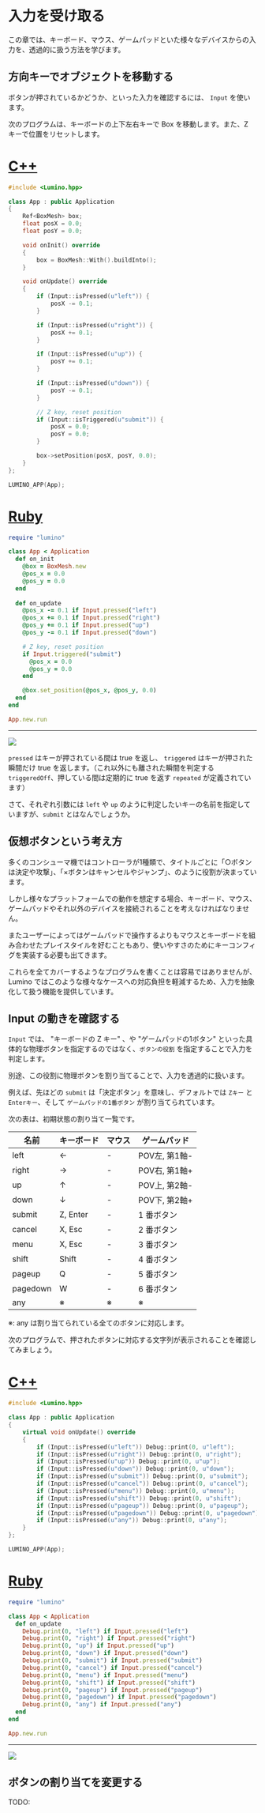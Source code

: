 入力を受け取る
==========

この章では、キーボード、マウス、ゲームパッドといた様々なデバイスからの入力を、透過的に扱う方法を学びます。

方向キーでオブジェクトを移動する
--------------------

ボタンが押されているかどうか、といった入力を確認するには、 `Input` を使います。

次のプログラムは、キーボードの上下左右キーで Box を移動します。また、Z キーで位置をリセットします。

# [C++](#tab/lang-cpp)
```cpp
#include <Lumino.hpp>

class App : public Application
{
    Ref<BoxMesh> box;
    float posX = 0.0;
    float posY = 0.0;

    void onInit() override
    {
        box = BoxMesh::With().buildInto();
    }

    void onUpdate() override
    {
        if (Input::isPressed(u"left")) {
            posX -= 0.1;
        }

        if (Input::isPressed(u"right")) {
            posX += 0.1;
        }

        if (Input::isPressed(u"up")) {
            posY += 0.1;
        }

        if (Input::isPressed(u"down")) {
            posY -= 0.1;
        }

        // Z key, reset position
        if (Input::isTriggered(u"submit")) {
            posX = 0.0;
            posY = 0.0;
        }

        box->setPosition(posX, posY, 0.0);
    }
};

LUMINO_APP(App);
```
# [Ruby](#tab/lang-ruby)
```ruby
require "lumino"

class App < Application
  def on_init
    @box = BoxMesh.new
    @pos_x = 0.0
    @pos_y = 0.0
  end
  
  def on_update
    @pos_x -= 0.1 if Input.pressed("left")
    @pos_x += 0.1 if Input.pressed("right")
    @pos_y += 0.1 if Input.pressed("up")
    @pos_y -= 0.1 if Input.pressed("down")

    # Z key, reset position
    if Input.triggered("submit")
      @pos_x = 0.0
      @pos_y = 0.0
    end

    @box.set_position(@pos_x, @pos_y, 0.0)
  end
end

App.new.run
```
---


![](img/input-1.gif)

`pressed` はキーが押されている間は true を返し、 `triggered` はキーが押された瞬間だけ true を返します。（これ以外にも離された瞬間を判定する `triggeredOff`、押している間は定期的に true を返す `repeated` が定義されています）

さて、それぞれ引数には `left` や `up` のように判定したいキーの名前を指定していますが、`submit` とはなんでしょうか。


仮想ボタンという考え方
----------

多くのコンシューマ機ではコントローラが1種類で、タイトルごとに「○ボタンは決定や攻撃」、「×ボタンはキャンセルやジャンプ」、のように役割が決まっています。

しかし様々なプラットフォームでの動作を想定する場合、キーボード、マウス、ゲームパッドやそれ以外のデバイスを接続されることを考えなければなりません。

またユーザーによってはゲームパッドで操作するよりもマウスとキーボードを組み合わせたプレイスタイルを好むこともあり、使いやすさのためにキーコンフィグを実装する必要も出てきます。

これらを全てカバーするようなプログラムを書くことは容易ではありませんが、Lumino ではこのような様々なケースへの対応負担を軽減するため、入力を抽象化して扱う機能を提供しています。


Input の動きを確認する
----------

`Input` では、 "キーボードの Z キー" 、や "ゲームパッドの1ボタン" といった具体的な物理ボタンを指定するのではなく、`ボタンの役割` を指定することで入力を判定します。

別途、この役割に物理ボタンを割り当てることで、入力を透過的に扱います。

例えば、先ほどの `submit` は「決定ボタン」を意味し、デフォルトでは `Zキー` と `Enterキー`、そして `ゲームパッドの1番ボタン` が割り当てられています。

次の表は、初期状態の割り当て一覧です。

| 名前 | キーボード | マウス | ゲームパッド  |
|------------------|------------|--------|---------------|
| left             | ← | -      | POV左, 第1軸- |
| right            | → | -      | POV右, 第1軸+ |
| up               | ↑ | -      | POV上, 第2軸- |
| down             | ↓ | -      | POV下, 第2軸+ |
| submit           | Z, Enter     | -      | 1 番ボタン    |
| cancel           | X, Esc | -      | 2 番ボタン    |
| menu             | X, Esc | -      | 3 番ボタン    |
| shift            | Shift | -      | 4 番ボタン    |
| pageup           | Q | -      | 5 番ボタン    |
| pagedown         | W | -      | 6 番ボタン    |
| any              | ※ | ※     | ※            |

※: any は割り当てられている全てのボタンに対応します。

次のプログラムで、押されたボタンに対応する文字列が表示されることを確認してみましょう。

# [C++](#tab/lang-cpp)
```cpp
#include <Lumino.hpp>

class App : public Application
{
    virtual void onUpdate() override
    {
        if (Input::isPressed(u"left")) Debug::print(0, u"left");
        if (Input::isPressed(u"right")) Debug::print(0, u"right");
        if (Input::isPressed(u"up")) Debug::print(0, u"up");
        if (Input::isPressed(u"down")) Debug::print(0, u"down");
        if (Input::isPressed(u"submit")) Debug::print(0, u"submit");
        if (Input::isPressed(u"cancel")) Debug::print(0, u"cancel");
        if (Input::isPressed(u"menu")) Debug::print(0, u"menu");
        if (Input::isPressed(u"shift")) Debug::print(0, u"shift");
        if (Input::isPressed(u"pageup")) Debug::print(0, u"pageup");
        if (Input::isPressed(u"pagedown")) Debug::print(0, u"pagedown");
        if (Input::isPressed(u"any")) Debug::print(0, u"any");
    }
};

LUMINO_APP(App);
```
# [Ruby](#tab/lang-ruby)
```ruby
require "lumino"

class App < Application
  def on_update
    Debug.print(0, "left") if Input.pressed("left")
    Debug.print(0, "right") if Input.pressed("right")
    Debug.print(0, "up") if Input.pressed("up")
    Debug.print(0, "down") if Input.pressed("down")
    Debug.print(0, "submit") if Input.pressed("submit")
    Debug.print(0, "cancel") if Input.pressed("cancel")
    Debug.print(0, "menu") if Input.pressed("menu")
    Debug.print(0, "shift") if Input.pressed("shift")
    Debug.print(0, "pageup") if Input.pressed("pageup")
    Debug.print(0, "pagedown") if Input.pressed("pagedown")
    Debug.print(0, "any") if Input.pressed("any")
  end
end

App.new.run
```
---

![](img/input-2.gif)


ボタンの割り当てを変更する
----------

TODO:

